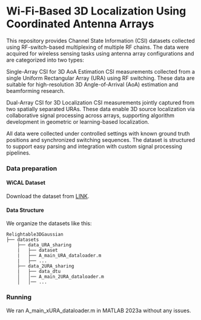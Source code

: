 # Wi-Fi-Based 3D Localization Using Coordinated Antenna Arrays

This repository provides Channel State Information (CSI) datasets collected using RF-switch-based multiplexing of multiple RF chains. The data were acquired for wireless sensing tasks using antenna array configurations and are categorized into two types:

Single-Array CSI for 3D AoA Estimation
CSI measurements collected from a single Uniform Rectangular Array (URA) using RF switching. These data are suitable for high-resolution 3D Angle-of-Arrival (AoA) estimation and beamforming research.

Dual-Array CSI for 3D Localization
CSI measurements jointly captured from two spatially separated URAs. These data enable 3D source localization via collaborative signal processing across arrays, supporting algorithm development in geometric or learning-based localization.

All data were collected under controlled settings with known ground truth positions and synchronized switching sequences. The dataset is structured to support easy parsing and integration with custom signal processing pipelines.

### Data preparation
#### WiCAL Dataset
Download the dataset from [LINK](https://drive.google.com/file/d/1F0oEb3BHpQB7VV8JXqczlZU4rPlaC8pQ/view?usp=drive_link).


#### Data Structure
We organize the datasets like this:
```
Relightable3DGaussian
├── datasets
    ├── data_URA_sharing
    |   ├── dataset
    |   ├── A_main_URA_dataloader.m
    |   ├── ...
    ├── data_2URA_sharing
    |   ├── data_dtu
    │   │── A_main_2URA_dataloader.m
    │   │── ...
```

### Running
We ran A_main_xURA_dataloader.m in MATLAB 2023a without any issues.






